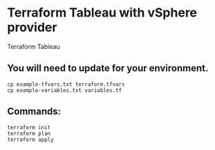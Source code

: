 # Terraform Tableau with vSphere provider
Terraform Tableau

## You will need to update for your environment.
```
cp example-tfvars.txt terraform.tfvars
cp example-variables.txt variables.tf
```
## Commands:
```
terraform init
terraform plan
terraform apply
```
